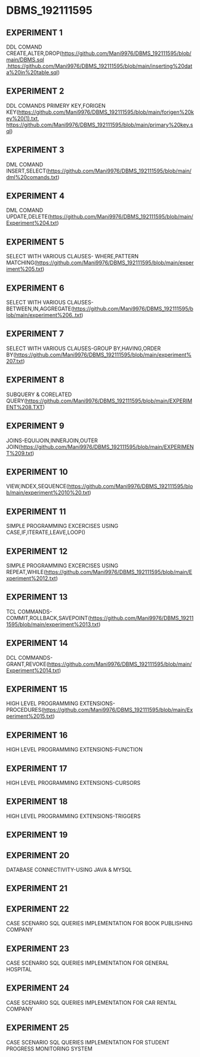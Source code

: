 # DBMS_192111595
## EXPERIMENT 1
   DDL COMAND CREATE,ALTER,DROP(https://github.com/Mani9976/DBMS_192111595/blob/main/DBMS.sql ,https://github.com/Mani9976/DBMS_192111595/blob/main/inserting%20data%20in%20table.sql)
## EXPERIMENT 2
   DDL COMANDS PRIMERY KEY,FORIGEN KEY(https://github.com/Mani9976/DBMS_192111595/blob/main/forigen%20key%20(1).txt, https://github.com/Mani9976/DBMS_192111595/blob/main/primary%20key.sql)
## EXPERIMENT 3
   DML COMAND INSERT,SELECT(https://github.com/Mani9976/DBMS_192111595/blob/main/dml%20comands.txt)
## EXPERIMENT 4
   DML COMAND UPDATE,DELETE(https://github.com/Mani9976/DBMS_192111595/blob/main/Experiment%204.txt)
## EXPERIMENT 5
   SELECT WITH VARIOUS CLAUSES- WHERE,PATTERN MATCHING(https://github.com/Mani9976/DBMS_192111595/blob/main/experiment%205.txt)
## EXPERIMENT 6
   SELECT WITH VARIOUS CLAUSES- BETWEEN,IN,AGGREGATE(https://github.com/Mani9976/DBMS_192111595/blob/main/experiment%206..txt)
## EXPERIMENT 7
   SELECT WITH VARIOUS CLAUSES-GROUP BY,HAVING,ORDER BY(https://github.com/Mani9976/DBMS_192111595/blob/main/experiment%207.txt)
## EXPERIMENT 8
   SUBQUERY & CORELATED QUERY(https://github.com/Mani9976/DBMS_192111595/blob/main/EXPERIMENT%208.TXT)
## EXPERIMENT 9
   JOINS-EQUIJOIN,INNERJOIN,OUTER JOIN(https://github.com/Mani9976/DBMS_192111595/blob/main/EXPERIMENT%209.txt)
## EXPERIMENT 10
   VIEW,INDEX,SEQUENCE(https://github.com/Mani9976/DBMS_192111595/blob/main/experiment%2010%20.txt)
## EXPERIMENT 11
   SIMPLE PROGRAMMING EXCERCISES USING CASE,IF,ITERATE,LEAVE,LOOP()
## EXPERIMENT 12
   SIMPLE PROGRAMMING EXCERCISES USING REPEAT,WHILE(https://github.com/Mani9976/DBMS_192111595/blob/main/Experiment%2012.txt)
## EXPERIMENT 13
   TCL COMMANDS-COMMIT,ROLLBACK,SAVEPOINT(https://github.com/Mani9976/DBMS_192111595/blob/main/experiment%2013.txt)
## EXPERIMENT 14
   DCL COMMANDS-GRANT,REVOKE(https://github.com/Mani9976/DBMS_192111595/blob/main/Experiment%2014.txt)
## EXPERIMENT 15
   HIGH LEVEL PROGRAMMING EXTENSIONS-PROCEDURES(https://github.com/Mani9976/DBMS_192111595/blob/main/Experiment%2015.txt)
## EXPERIMENT 16
   HIGH LEVEL PROGRAMMING EXTENSIONS-FUNCTION
## EXPERIMENT 17
   HIGH LEVEL PROGRAMMING EXTENSIONS-CURSORS
## EXPERIMENT 18
   HIGH LEVEL PROGRAMMING EXTENSIONS-TRIGGERS
## EXPERIMENT 19
   
## EXPERIMENT 20
   DATABASE CONNECTIVITY-USING JAVA & MYSQL
## EXPERIMENT 21
   
## EXPERIMENT 22
   CASE SCENARIO SQL QUERIES IMPLEMENTATION FOR BOOK PUBLISHING COMPANY
## EXPERIMENT 23
   CASE SCENARIO SQL QUERIES IMPLEMENTATION FOR GENERAL HOSPITAL
## EXPERIMENT 24
   CASE SCENARIO SQL QUERIES IMPLEMENTATION FOR CAR RENTAL COMPANY  
## EXPERIMENT 25
   CASE SCENARIO SQL QUERIES IMPLEMENTATION FOR STUDENT PROGRESS MONITORING SYSTEM




 
